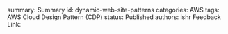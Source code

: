 summary: Summary
id: dynamic-web-site-patterns
categories: AWS
tags: AWS Cloud Design Pattern (CDP)
status: Published
authors: ishr
Feedback Link: 

